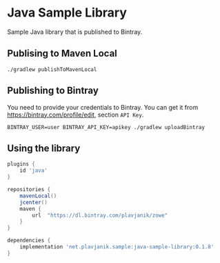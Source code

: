 # Java Sample Library

Sample Java library that is published to Bintray.

## Publising to Maven Local

`./gradlew publishToMavenLocal`

## Publishing to Bintray

You need to provide your credentials to Bintray. You can get it from <https://bintray.com/profile/edit>, section `API Key`.

`BINTRAY_USER=user BINTRAY_API_KEY=apikey ./gradlew uploadBintray`

## Using the library

```gradle
plugins {
    id 'java'
}

repositories {
    mavenLocal()
    jcenter()
    maven {
        url  "https://dl.bintray.com/plavjanik/zowe"
    }
}

dependencies {
    implementation 'net.plavjanik.sample:java-sample-library:0.1.8'
}
```
